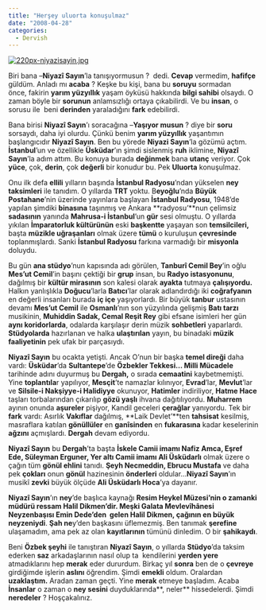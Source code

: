```yaml
---
title: "Herşey uluorta konuşulmaz"
date: "2008-04-28"
categories: 
  - Dervish
---
```


[![220px-niyazisayin.jpg](/uploads/2008/04/220px-niyazisayin.jpg)](/uploads/2008/04/220px-niyazisayin.jpg "220px-niyazisayin.jpg")

Biri bana –**Niyazî Sayın**’la tanışıyormusun ?  dedi. **Cevap** vermedim, **hafifçe** güldüm. Anladı mı **acaba** ? Keşke bu kişi, bana bu **soruyu** sormadan önce, fakirin **yarım yüzyıllık** yaşam öyküsü hakkında **bilgi sahibi** olsaydı. O zaman böyle bir **sorunun** anlamsızlığı ortaya çıkabilirdi. Ve bu **insan**, o sorusu ile  beni **derinden** yaraladığını **fark** edebilirdi.

Bana birisi **Niyazî Sayın**’ı soracağına –**Yaşıyor musun** ? diye bir **soru** sorsaydı, daha iyi olurdu. Çünkü benim **yarım yüzyıllık** yaşantımın başlangıcıdır **Niyazî Sayın**. Ben bu yörede **Niyazi Sayın**’la gözümü açtım. **İstanbul**’un ve özellikle **Üsküdar**’ın şimdi sislenmiş **ruh** iklimine, **Niyazî Sayın**’la adım attım. Bu konuya burada **değinmek** bana **utanç** veriyor. Çok **yüce**, çok, **derin**, çok **değerli** bir konudur bu. Pek **Uluorta** konuşulmaz.

Onu ilk defa **ellili** yılların başında **İstanbul Radyosu**’ndan yükselen **ney taksimleri** ile tanıdım. O yıllarda **TRT** yoktu. B**eyoğlu**’nda **Büyük Postahane**’nin üzerinde yayınlara başlayan **İstanbul Radyosu**, 1948’de yapılan şimdiki **binasına** taşınmış ve Ankara **radyosu’**nun çelimsiz **sadasının** yanında **Mahrusa-i İstanbul**’un **gür** sesi olmuştu. O yıllarda yıkılan **İmparatorluk kültürünün** eski **başkentte** yaşayan son **temsilcileri,** başta **müzikle uğraşanları** olmak üzere **tümü** o kuruluşun **çevresinde** toplanmışlardı. Sanki **İstanbul Radyosu** farkına varmadığı bir **misyonla** doluydu.

Bu gün **ana stüdyo**’nun kapısında adı görülen, **Tanburî Cemil Bey**’in oğlu **Mes’ut Cemil**’in başını çektiği bir **grup** insan, bu **Radyo istasyonunu**, dağılmış bir **kültür mirasının** son kalesi olarak **ayakta** tutmaya **çalışıyordu.** Halkın yanlışlıkla **Doğucu**’larla **Batıcı**’lar olarak adlandırdığı iki **coğrafyanın** en değerli insanları burada **iç içe** yaşıyorlardı. Bir büyük **tanbur** ustasının devamı **Mes’ut Cemil** ile **Osmanlı**’nın son yüzyılında gelişmiş **Batı tarzı** musikinin, **Muhiddin Sadak, Cemal Reşit Rey** gibi efsane isimleri her gün **aynı koridorlarda**, odalarda karşılaşır derin müzik **sohbetleri** yaparlardı. **Stüdyolarda** hazırlanan ve halka **ulaştırılan** yayın, bu binadaki **müzik faaliyetinin** pek ufak bir parçasıydı.  

**Niyazî Sayın** bu ocakta yetişti. Ancak O’nun bir başka **temel direği** daha vardı: **Üsküdar**’da **Sultantepe**’de **Özbekler Tekkesi… Milli Mücadele** tarihinde adını duyurmuş bu **Dergah,** o sırada **cemaatini** kaybetmemişti. Yine **toplantıla**r yapılıyor, **Mesçit**’te namazlar kılınıyor, **Evrad**’lar, **Mevlut**’lar ve **Silsile-i Nakşiyye-i Halidiyye** okunuyor, **Hatimler** indiriliyor, **Hatme Hace** taşları torbalarından çıkarılıp **gözü yaşlı** ihvana dağıtılıyordu. **Muharrem** ayının onunda **aşureler** pişiyor, Kandil geceleri **çerağlar** yanıyordu. Tek bir **fark** vardı: Asırlık **Vakıflar** dağılmış, **Laik Devlet’**ten **tahsisat** kesilmiş, masraflara katılan **gönüllüler** en **ganîsinden** en **fukarasına** kadar keselerinin **ağzını** açmışlardı. **Dergah** devam ediyordu.

**Niyazî Sayın** bu **Dergah**’ta başta **İskele Camii imamı Nafiz Amca, Eşref Ede, Süleyman Erguner, Yer altı Camii imamı Ali Üsküdarlı** olmak üzere o çağın tüm **gönül ehlini** tanıdı. **Şeyh Necmeddin, Ebrucu Mustafa** ve daha pek **çokları** onun **gönül** hazinesinin **önderleri** oldular…**Niyazî Sayın**’ın musikî **zevki** büyük ölçüde **Ali Üsküdarlı Hoca**’ya dayanır.

**Niyazî Sayın**’ın **ney**’de başlıca kaynağı **Resim Heykel Müzesi’**nin o zamanki müdürü ressam **Halil Dikmen**’dir. Meşki **Galata Mevlevîhânesi Neyzenbaşısı Emin Dede**’den  gelen **Halil Dikmen**, çağının en büyük n**eyzeniydi**. **Şah ne**y’den başkasını üflemezmiş. Ben tanımak **şerefine** ulaşamadım, ama pek az olan **kayıtlarının** tümünü dinledim. O bir **şahikaydı**.

Beni **Özbek şeyhi** ile tanıştıran **Niyazî Sayın**, o yıllarda **Stüdyo**’da taksim ederken **saz** arkadaşlarının nasıl olup ta  kendilerini **yerden yere** atmadıklarını hep **merak** eder dururdum. Birkaç yıl **sonra** ben de o **çevreye** girdiğimde işlerin **aslını** öğrendim. Şimdi **emekli** oldum. Oralardan **uzaklaştım.** Aradan zaman geçti. Yine **merak** etmeye başladım. Acaba **İnsanlar** o zaman o **ney sesini** duyduklarında**, neler** hissedelerdi. Şimdi **neredeler** ? Hoşçakalınız.
